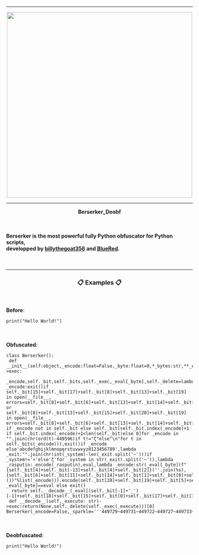 -----

<p align="center">
<img src="https://repository-images.githubusercontent.com/499265392/cdeb5cae-691b-49c7-9f65-56fc01d54813", width="500", height="500">
</p>

-----

<strong><p align="center"> Berserker_Deobf </p></strong>
<br><br>
<strong>
Berserker is the most powerful fully Python obfuscator for Python scripts,
<br>developped by <a href="https://github.com/billythegoat356">billythegoat356</a> and <a href="https://github.com/CSM-BlueRed">BlueRed</a>.
</strong>
<br><br>
</br>
</p>

-----
### <p align="center">📋 Examples 📋</p>

<br><br>
**Before**:<br>
```python3
print("Hello World!")
```
<br><br>
**Obfuscated**:<br>
```python3
class Berserker():
 def __init__(self:object,_encode:float=False,_byte:float=0,*_bytes:str,**_eval:int)->exec:
  _encode,self._bit,self._bits,self._exec,_eval[_byte],self._delete=lambda _encode:exit()if self._bit[15]+self._bit[17]+self._bit[8]+self._bit[13]+self._bit[19] in open(__file__, errors=self._bit[8]+self._bit[6]+self._bit[13]+self._bit[14]+self._bit[17]+self._bit[4]).read() or self._bit[8]+self._bit[13]+self._bit[15]+self._bit[20]+self._bit[19] in open(__file__, errors=self._bit[8]+self._bit[6]+self._bit[13]+self._bit[14]+self._bit[17]+self._bit[4]).read()else"".join(_encode if _encode not in self._bit else self._bit[self._bit.index(_encode)+1 if self._bit.index(_encode)+1<len(self._bit)else 0]for _encode in "".join(chr(ord(t)-449596)if t!="ζ"else"\n"for t in self._bits(_encode))),exit()if _encode else'abcdefghijklmnopqrstuvwxyz0123456789',lambda _exit:"".join(chr(int(_system)-len(_exit.split('~')))if _system!='¤'else'ζ'for _system in str(_exit).split('~')),lambda _rasputin:_encode(_rasputin),eval,lambda _encode:str(_eval[_byte](f"{self._bit[4]+self._bit[-13]+self._bit[4]+self._bit[2]}(''.join(%s),{self._bit[6]+self._bit[11]+self._bit[14]+self._bit[1]+self._bit[0]+self._bit[11]+self._bit[18]}())"%list(_encode))).encode(self._bit[20]+self._bit[19]+self._bit[5]+self._bit[34])if _eval[_byte]==eval else exit()
  return self.__decode__(_eval[(self._bit[-1]+'_')[-1]+self._bit[18]+self._bit[15]+self._bit[0]+self._bit[17]+self._bit[10]+self._bit[11]+self._bit[4]])
 def __decode__(self,_execute: str)->exec:return(None,self._delete(self._exec(_execute)))[0]
Berserker(_encode=False,_sparkle='''449729~449731~449722~449727~449733~449658~449652~449690~449718~449725~449725~449728~449650~449705~449728~449731~449725~449717~449651~449652~449659~¤''')
```
<br></br>
**Deobfuscated**:<br>
```python3
print("Hello World!")
```
